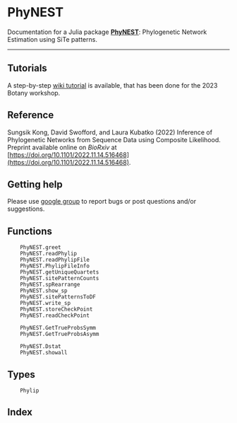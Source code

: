 # PhyNEST

Documentation for a Julia package **[PhyNEST](https://github.com/sungsik-kong/PhyNEST.jl)**: Phylogenetic Network Estimation using SiTe patterns.

---
## Tutorials
A step-by-step [wiki tutorial](https://github.com/sungsik-kong/PhyNEST.jl/wiki) is available, that has been done for the 2023 Botany workshop.

## Reference
Sungsik Kong, David Swofford, and Laura Kubatko (2022) Inference of Phylogenetic Networks from Sequence Data using Composite Likelihood. Preprint available online on *BioRxiv* at [https://doi.org/10.1101/2022.11.14.516468](https://doi.org/10.1101/2022.11.14.516468).

## Getting help
Please use [google group](https://groups.google.com/g/phynest-users) to report bugs or post questions and/or suggestions.


## Functions
```@docs
    PhyNEST.greet
    PhyNEST.readPhylip
    PhyNEST.readPhylipFile
    PhyNEST.PhylipFileInfo
    PhyNEST.getUniqueQuartets
    PhyNEST.sitePatternCounts
    PhyNEST.spRearrange
    PhyNEST.show_sp
    PhyNEST.sitePatternsToDF
    PhyNEST.write_sp
    PhyNEST.storeCheckPoint
    PhyNEST.readCheckPoint

    PhyNEST.GetTrueProbsSymm
    PhyNEST.GetTrueProbsAsymm

    PhyNEST.Dstat
    PhyNEST.showall
```
## Types
```@docs
    Phylip
```

## Index
```@index
    
```